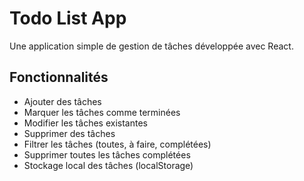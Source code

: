 # Todo List App

Une application simple de gestion de tâches développée avec React.

## Fonctionnalités

- Ajouter des tâches
- Marquer les tâches comme terminées
- Modifier les tâches existantes
- Supprimer des tâches
- Filtrer les tâches (toutes, à faire, complétées)
- Supprimer toutes les tâches complétées
- Stockage local des tâches (localStorage)
